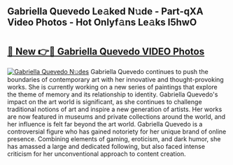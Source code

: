 ## Gabriella Quevedo Le𝚊ked N𝚞de - Part-qXA Video Photos - Hot Onlyf𝚊ns Le𝚊ks I5hwO

# <h2><a href="http://ac51877.deff.icu/?id=Gabriella+Quevedo">🔗 New 👉🔴 Gabriella Quevedo VIDEO Photos</a></h2>

[![Gabriella Quevedo N𝚞des](https://i.imgur.com/rIISA9y.gif)](http://ac51877.deff.icu/?id=Gabriella+Quevedo)
Gabriella Quevedo continues to push the boundaries of contemporary art with her innovative and thought-provoking works. She is currently working on a new series of paintings that explore the theme of memory and its relationship to identity. Gabriella Quevedo's impact on the art world is significant, as she continues to challenge traditional notions of art and inspire a new generation of artists. Her works are now featured in museums and private collections around the world, and her influence is felt far beyond the art world. Gabriella Quevedo is a controversial figure who has gained notoriety for her unique brand of online presence. Combining elements of gaming, eroticism, and dark humor, she has amassed a large and dedicated following, but also faced intense criticism for her unconventional approach to content creation.
